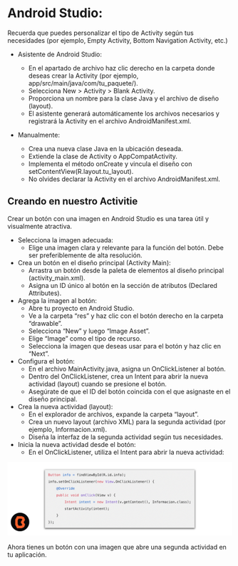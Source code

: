 # Android Studio:
Recuerda que puedes personalizar el tipo de Activity según tus necesidades (por ejemplo, Empty Activity, Bottom Navigation Activity, etc.)

- Asistente de Android Studio:

    * En el apartado de archivo haz clic derecho en la carpeta donde deseas crear la Activity (por ejemplo, app/src/main/java/com/tu_paquete/).
    * Selecciona New > Activity > Blank Activity.
    * Proporciona un nombre para la clase Java y el archivo de diseño (layout).
    * El asistente generará automáticamente los archivos necesarios y registrará la Activity en el archivo AndroidManifest.xml.

- Manualmente:
    * Crea una nueva clase Java en la ubicación deseada.
    * Extiende la clase de Activity o AppCompatActivity.
    * Implementa el método onCreate y vincula el diseño con setContentView(R.layout.tu_layout).
    * No olvides declarar la Activity en el archivo AndroidManifest.xml.

## Creando en nuestro Activitie 

Crear un botón con una imagen en Android Studio es una tarea útil y visualmente atractiva. 

* Selecciona la imagen adecuada:
    - Elige una imagen clara y relevante para la función del botón. Debe ser preferiblemente de alta resolución.
* Crea un botón en el diseño principal (Activity Main):
    - Arrastra un botón desde la paleta de elementos al diseño principal (activity_main.xml).
    - Asigna un ID único al botón en la sección de atributos (Declared Attributes).
* Agrega la imagen al botón:
    - Abre tu proyecto en Android Studio.
    - Ve a la carpeta “res” y haz clic con el botón derecho en la carpeta “drawable”.
    - Selecciona “New” y luego “Image Asset”.
    - Elige “Image” como el tipo de recurso.
    - Selecciona la imagen que deseas usar para el botón y haz clic en “Next”.
* Configura el botón:
    - En el archivo MainActivity.java, asigna un OnClickListener al botón.
    - Dentro del OnClickListener, crea un Intent para abrir la nueva actividad (layout) cuando se presione el botón.
    - Asegúrate de que el ID del botón coincida con el que asignaste en el diseño principal.
* Crea la nueva actividad (layout):
    - En el explorador de archivos, expande la carpeta “layout”.
    - Crea un nuevo layout (archivo XML) para la segunda actividad (por ejemplo, Informacion.xml).
    - Diseña la interfaz de la segunda actividad según tus necesidades.
* Inicia la nueva actividad desde el botón:
    - En el OnClickListener, utiliza el Intent para abrir la nueva actividad:

![Activitie](img/01.png)

Ahora tienes un botón con una imagen que abre una segunda actividad en tu aplicación.

